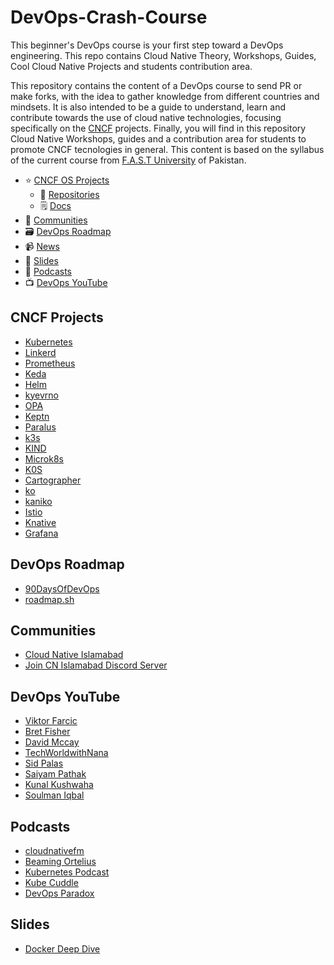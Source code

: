 # DevOps-Crash-Course
This beginner's DevOps course is your first step toward a DevOps engineering. This repo contains Cloud Native Theory, Workshops, Guides, Cool Cloud Native Projects and students contribution area.

This repository contains the content of a DevOps course to send PR or make forks, with the idea to gather knowledge from different countries and mindsets. It is also intended to be a guide to understand, learn and contribute towards the use of cloud native technologies, focusing specifically on the [CNCF](https://landscape.cncf.io/) projects. Finally, you will find in this repository Cloud Native Workshops, guides and a contribution area for students to promote CNCF tecnologies in general. This content is based on the syllabus of the current course from [F.A.S.T University](https://www.nu.edu.pk/) of Pakistan.



- ⭐️ [CNCF OS Projects](#cncf-projects)
    - 📂 [Repositories](#repositories)
    - 🗒️ [Docs](#docs)
- 🐾 [Communities](#communities)
- 🗃️ [DevOps Roadmap](#devops-roadmap)
- 📹 [News](#news)
- 📑 [Slides](#slides)
- 🎤 [Podcasts](#podcasts)
- 📺 [DevOps YouTube](#devops-youtube)

## CNCF Projects
- [Kubernetes](https://github.com/kubernetes/kubernetes)
- [Linkerd](https://github.com/linkerd/linkerd2)
- [Prometheus](https://github.com/prometheus/prometheus)
- [Keda](https://github.com/kedacore/keda)
- [Helm](https://github.com/helm/helm)
- [kyevrno](https://github.com/kyverno/kyverno)
- [OPA](https://github.com/open-policy-agent/opa)
- [Keptn](https://github.com/keptn/keptn)
- [Paralus](https://github.com/paralus/paralus)
- [k3s](https://github.com/k3s-io/k3s)
- [KIND](https://github.com/kubernetes-sigs/kind)
- [Microk8s](https://github.com/canonical/microk8s)
- [K0S](https://github.com/k0sproject/k0s)
- [Cartographer](https://github.com/vmware-tanzu/cartographer)
- [ko](https://github.com/google/ko)
- [kaniko](https://github.com/GoogleContainerTools/kaniko)
- [Istio](https://github.com/istio/istio)
- [Knative](https://github.com/knative/docs)
- [Grafana](https://github.com/grafana/grafana)

## DevOps Roadmap
- [90DaysOfDevOps](https://github.com/MichaelCade/90DaysOfDevOps)
- [roadmap.sh](https://roadmap.sh/devops)

## Communities
- [Cloud Native Islamabad](https://community.cncf.io/islamabad/)
- [Join CN Islamabad Discord Server](https://discord.gg/FrBKHFN8h9)

## DevOps YouTube
- [Viktor Farcic](https://www.youtube.com/c/DevOpsToolkit)
- [Bret Fisher](https://www.youtube.com/c/BretFisherDockerandDevOps)
- [David Mccay](https://www.youtube.com/c/Rawkode)
- [TechWorldwithNana](https://www.youtube.com/c/TechWorldwithNana)
- [Sid Palas](https://www.youtube.com/c/DevOpsDirective)
- [Saiyam Pathak](https://www.youtube.com/c/saiyam911)
- [Kunal Kushwaha](https://www.youtube.com/c/KunalKushwaha)
- [Soulman Iqbal](https://www.youtube.com/c/SoulmanIqbal)

## Podcasts 
- [cloudnativefm](https://www.youtube.com/channel/UC7B9fl8jQ8TEdOCypF4g3Wg)
- [Beaming Ortelius](https://beaminortelius.buzzsprout.com/)
- [Kubernetes Podcast](https://kubernetespodcast.com/)
- [Kube Cuddle](https://share.transistor.fm/s/f0891ceb)
- [DevOps Paradox](https://www.devopsparadox.com/)

## Slides
- [Docker Deep Dive](https://www.slideshare.net/MehwishHayat3/docker-deep-dive-understanding-docker-engine-docker-for-devops?qid=0d2f5734-7fce-4f5c-8c0d-c555d6e53608&v=&b=&from_search=1)

 
